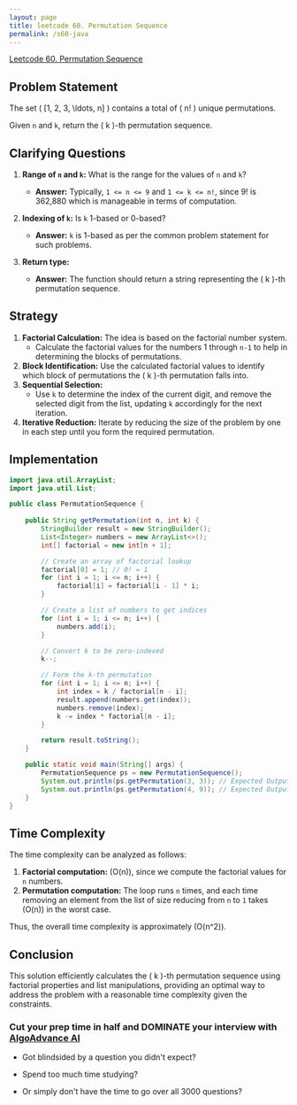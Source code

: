 ```yaml
---
layout: page
title: leetcode 60. Permutation Sequence
permalink: /s60-java
---
```

[Leetcode 60. Permutation Sequence](https://algoadvance.github.io/algoadvance/l60)
## Problem Statement

The set \( [1, 2, 3, \ldots, n] \) contains a total of \( n! \) unique permutations.

Given `n` and `k`, return the \( k \)-th permutation sequence.

## Clarifying Questions

1. **Range of `n` and `k`:** What is the range for the values of `n` and `k`?
   - **Answer:** Typically, `1 <= n <= 9` and `1 <= k <= n!`, since 9! is 362,880 which is manageable in terms of computation.

2. **Indexing of `k`:** Is `k` 1-based or 0-based?
   - **Answer:** `k` is 1-based as per the common problem statement for such problems.

3. **Return type:**
   - **Answer:** The function should return a string representing the \( k \)-th permutation sequence.

## Strategy

1. **Factorial Calculation:** The idea is based on the factorial number system.
    - Calculate the factorial values for the numbers 1 through `n-1` to help in determining the blocks of permutations.
2. **Block Identification:** Use the calculated factorial values to identify which block of permutations the \( k \)-th permutation falls into.
3. **Sequential Selection:**
    - Use `k` to determine the index of the current digit, and remove the selected digit from the list, updating `k` accordingly for the next iteration.
4. **Iterative Reduction:** Iterate by reducing the size of the problem by one in each step until you form the required permutation.

## Implementation

```java
import java.util.ArrayList;
import java.util.List;

public class PermutationSequence {
    
    public String getPermutation(int n, int k) {
        StringBuilder result = new StringBuilder();
        List<Integer> numbers = new ArrayList<>();
        int[] factorial = new int[n + 1];

        // Create an array of factorial lookup
        factorial[0] = 1; // 0! = 1
        for (int i = 1; i <= n; i++) {
            factorial[i] = factorial[i - 1] * i;
        }

        // Create a list of numbers to get indices
        for (int i = 1; i <= n; i++) {
            numbers.add(i);
        }

        // Convert k to be zero-indexed
        k--;

        // Form the k-th permutation
        for (int i = 1; i <= n; i++) {
            int index = k / factorial[n - i];
            result.append(numbers.get(index));
            numbers.remove(index);
            k -= index * factorial[n - i];
        }

        return result.toString();
    }

    public static void main(String[] args) {
        PermutationSequence ps = new PermutationSequence();
        System.out.println(ps.getPermutation(3, 3)); // Expected Output: "213"
        System.out.println(ps.getPermutation(4, 9)); // Expected Output: "2314"
    }
}
```

## Time Complexity

The time complexity can be analyzed as follows:
1. **Factorial computation:** \(O(n)\), since we compute the factorial values for `n` numbers.
2. **Permutation computation:** The loop runs `n` times, and each time removing an element from the list of size reducing from `n` to `1` takes \(O(n)\) in the worst case.

Thus, the overall time complexity is approximately \(O(n^2)\).

## Conclusion

This solution efficiently calculates the \( k \)-th permutation sequence using factorial properties and list manipulations, providing an optimal way to address the problem with a reasonable time complexity given the constraints.


### Cut your prep time in half and DOMINATE your interview with [AlgoAdvance AI](https://algoAdvance.com)

- Got blindsided by a question you didn't expect?

- Spend too much time studying?

- Or simply don't have the time to go over all 3000 questions?


